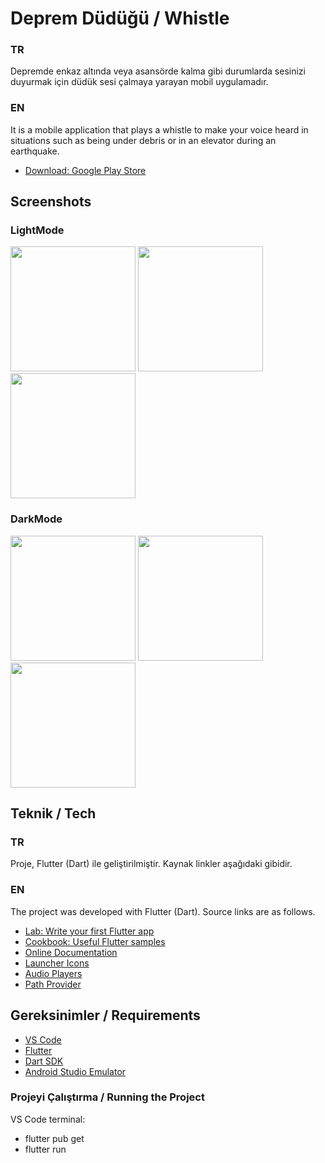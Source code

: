 # Deprem Düdüğü / Whistle

### TR
Depremde enkaz altında veya asansörde kalma gibi durumlarda sesinizi duyurmak için düdük sesi çalmaya yarayan mobil uygulamadır.

### EN
It is a mobile application that plays a whistle to make your voice heard in situations such as being under debris or in an elevator during an earthquake.

- [Download: Google Play Store](https://play.google.com/store/apps/details?id=com.osmankoc.DepremDudugu)

## Screenshots
### LightMode
<div class="row">
  <img src="https://play-lh.googleusercontent.com/Oy5Z6hb7Q-IUd83TGTGD8RZlGGacijXCq_k05hlHoBa-a3iNBAa9IsL02xaif_eECYtP=w1536-h722-rw" width="200" />
  <img src="https://play-lh.googleusercontent.com/qaqVvrp1RjcJQtQPoSXQRaFtnvA-uLam1cFvi7yBxnuegt_pX5VnWq2xezVozEq9RxGT=w1536-h722-rw" width="200" />
  <img src="https://play-lh.googleusercontent.com/C5NwNaI2A0dbEmzEkj2SBlx4skTRhK0PF7NnBQN5V7e8GRnTiRQIAbx5UlIIZrCxfw4=w1536-h722-rw" width="200" />
</div>

### DarkMode
<div class="row">
  <img src="https://play-lh.googleusercontent.com/hOzztk7x2yP2dnbInH6cdnsuYwsD4h6Y1il7QytuEKtUzGoMdTmP2Qoptc7_cHT79OVI=w2560-h1440-rw" width="200" />
  <img src="https://play-lh.googleusercontent.com/DzOnbmLFm9Ogc8hdOnz1WwRKFQJF_OVo7t3yrg66k4ybNkxX7Q9kEh5mJfp24gKtOQ=w2560-h1440-rw" width="200" />
  <img src="https://play-lh.googleusercontent.com/ch5ugZOxWeP8v7THZfq-BImUYN06AdE_YOZ_8DtnDxWNo2i_lBktIHYkh8X9YH17tZ8=w2560-h1440-rw" width="200" />
</div>

## Teknik / Tech

### TR
Proje, Flutter (Dart) ile geliştirilmiştir.
Kaynak linkler aşağıdaki gibidir.

### EN
The project was developed with Flutter (Dart).
Source links are as follows.

- [Lab: Write your first Flutter app](https://flutter.dev/docs/get-started/codelab)
- [Cookbook: Useful Flutter samples](https://flutter.dev/docs/cookbook)
- [Online Documentation](https://flutter.dev/docs)
- [Launcher Icons](https://pub.dev/packages/flutter_launcher_icons)
- [Audio Players](https://pub.dev/packages/audioplayers)
- [Path Provider](https://pub.dev/packages/path_provider)

## Gereksinimler / Requirements
- [VS Code](https://code.visualstudio.com)
- [Flutter](https://flutter.dev/docs/get-started/install)
- [Dart SDK](https://dart.dev/get-dart)
- [Android Studio Emulator](https://developer.android.com/studio#downloads)

### Projeyi Çalıştırma / Running the Project

VS Code terminal:
- flutter pub get
- flutter run
